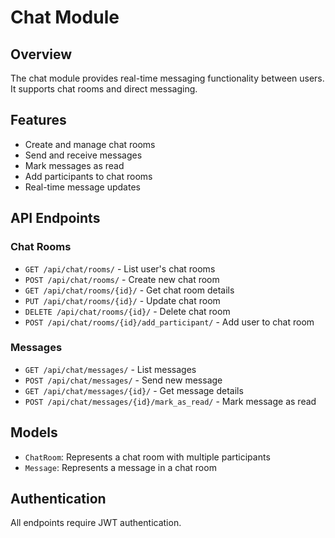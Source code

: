 # Chat Module

## Overview
The chat module provides real-time messaging functionality between users. It supports chat rooms and direct messaging.

## Features
- Create and manage chat rooms
- Send and receive messages
- Mark messages as read
- Add participants to chat rooms
- Real-time message updates

## API Endpoints

### Chat Rooms
- `GET /api/chat/rooms/` - List user's chat rooms
- `POST /api/chat/rooms/` - Create new chat room
- `GET /api/chat/rooms/{id}/` - Get chat room details
- `PUT /api/chat/rooms/{id}/` - Update chat room
- `DELETE /api/chat/rooms/{id}/` - Delete chat room
- `POST /api/chat/rooms/{id}/add_participant/` - Add user to chat room

### Messages
- `GET /api/chat/messages/` - List messages
- `POST /api/chat/messages/` - Send new message
- `GET /api/chat/messages/{id}/` - Get message details
- `POST /api/chat/messages/{id}/mark_as_read/` - Mark message as read

## Models
- `ChatRoom`: Represents a chat room with multiple participants
- `Message`: Represents a message in a chat room

## Authentication
All endpoints require JWT authentication. 